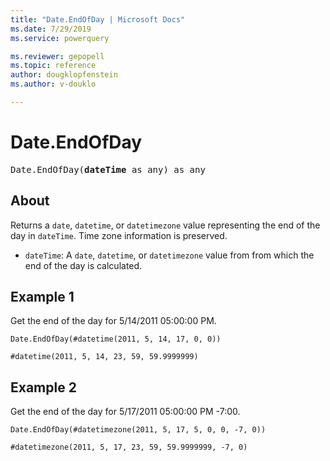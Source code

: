 ```yaml
---
title: "Date.EndOfDay | Microsoft Docs"
ms.date: 7/29/2019
ms.service: powerquery

ms.reviewer: gepopell
ms.topic: reference
author: dougklopfenstein
ms.author: v-douklo

---
```

# Date.EndOfDay

<pre>
Date.EndOfDay(<b>dateTime</b> as any) as any
</pre>
  
## About  
Returns a `date`, `datetime`, or `datetimezone` value representing the end of the day in `dateTime`. Time zone information is preserved. <ul> <li><code>dateTime</code>: A <code>date</code>, <code>datetime</code>, or <code>datetimezone</code> value from from which the end of the day is calculated.</li> </ul>

## Example 1
Get the end of the day for 5/14/2011 05:00:00 PM.

```powerquery-m
Date.EndOfDay(#datetime(2011, 5, 14, 17, 0, 0))
```

`#datetime(2011, 5, 14, 23, 59, 59.9999999)`

## Example 2
Get the end of the day for 5/17/2011 05:00:00 PM -7:00.

```powerquery-m
Date.EndOfDay(#datetimezone(2011, 5, 17, 5, 0, 0, -7, 0))
```

`#datetimezone(2011, 5, 17, 23, 59, 59.9999999, -7, 0)`
